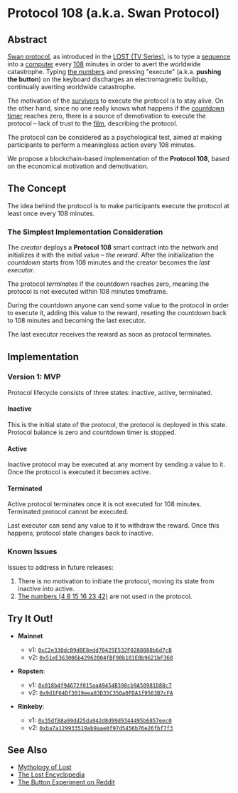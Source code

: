 # Protocol 108 (a.k.a. Swan Protocol)

## Abstract
[Swan protocol](http://lostpedia.wikia.com/wiki/Swan_protocol), as introduced in the [LOST (TV Series)](https://en.wikipedia.org/wiki/Lost_(TV_series)), is to type a [sequence](http://lostpedia.wikia.com/wiki/The_numbers) into a [computer](http://lostpedia.wikia.com/wiki/Swan_computer) every [108](http://lostpedia.wikia.com/wiki/108) minutes in order to avert the worldwide catastrophe.
Typing [the numbers](http://lostpedia.wikia.com/wiki/The_numbers) and pressing "execute" (a.k.a. **pushing the button**) on the keyboard discharges an electromagnetic buildup, continually averting worldwide catastrophe.

The motivation of the [survivors](http://lostpedia.wikia.com/wiki/Survivors) to execute the protocol is to stay alive. On the other hand, since no one really knows what happens if the [countdown timer](http://lostpedia.wikia.com/wiki/Countdown_timer) reaches zero, there is a source of demotivation to execute the protocol – lack of trust to the [film](http://lostpedia.wikia.com/wiki/Swan_Orientation_film), describing the protocol.

The protocol can be considered as a psychological test, aimed at making participants to perform a meaningless action every 108 minutes. 

We propose a blockchain-based implementation of the **Protocol 108**, based on the economical motivation and demotivation.

## The Concept
The idea behind the protocol is to make participants execute the protocol at least once every 108 minutes.

### The Simplest Implementation Consideration
The *creator* deploys a **Protocol 108** smart contract into the network and initializes it with the initial value – *the reward*. After the initialization the *countdown* starts from 108 minutes and the creator becomes the *last executor*.

The protocol *terminates* if the countdown reaches zero, meaning the protocol is not executed within 108 minutes timeframe.

During the countdown anyone can send some value to the protocol in order to execute it, adding this value to the reward, reseting the countdown back to 108 minutes and becoming the last executor.

The last executor receives the reward as soon as protocol terminates.

## Implementation
### Version 1: MVP
Protocol lifecycle consists of three states: inactive, active, terminated.

#### Inactive
This is the initial state of the protocol, the protocol is deployed in this state. Protocol balance is zero and countdown timer is stopped.

#### Active
Inactive protocol may be executed at any moment by sending a value to it. Once the protocol is executed it becomes active.

#### Terminated
Active protocol terminates once it is not executed for 108 minutes. Terminated protocol cannot be executed.

Last executor can send any value to it to withdraw the reward. Once this happens, protocol state changes back to inactive.

### Known Issues
Issues to address in future releases:
1. There is no motivation to initiate the protocol, moving its state from inactive into active.
2. [The numbers (4 8 15 16 23 42)](http://lostpedia.wikia.com/wiki/The_numbers) are not used in the protocol.

## Try It Out!
+ **Mainnet**
  + v1: [``0xC2e330dcB9d0E8edd70425E532F0288088b6d7cB``](https://etherscan.io/address/0xc2e330dcb9d0e8edd70425e532f0288088b6d7cb)
  + v2: [``0x51eE363006b42962004fBF98b181E0b9621bF360``](https://etherscan.io/address/0x51ee363006b42962004fbf98b181e0b9621bf360)

+ **Ropsten**:
  + v1: [``0x018b4f94672f015aaA9454B398cb9A50981D88c7``](https://ropsten.etherscan.io/address/0x018b4f94672f015aaA9454B398cb9A50981D88c7)
  + v2: [``0x9d1F64Df3019eea83D35C350a0FDA1f9563B7cFA``](https://ropsten.etherscan.io/address/0x9d1F64Df3019eea83D35C350a0FDA1f9563B7cFA)
+ **Rinkeby**:
  + v1: [``0x35df88a99dd25da942d8d99d9344495b6857eec0``](https://rinkeby.etherscan.io/address/0x35Df88a99dd25Da942D8d99D9344495b6857EEC0)
  + v2: [``0xba7a129933519ab9aae0f97d5456b76e26fbf7f3``](https://rinkeby.etherscan.io/address/0xBa7A129933519ab9aAe0f97d5456B76E26fbf7f3)

## See Also
+ [Mythology of Lost](https://en.wikipedia.org/wiki/Mythology_of_Lost)
+ [The Lost Encyclopedia](http://lostpedia.wikia.com/wiki/Main_Page)
+ [The Button Experiment on Reddit](https://www.reddit.com/r/thebutton/)
